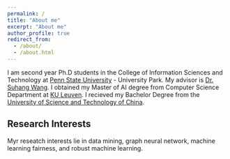 ```yaml
---	
permalink: /	
title: "About me"	
excerpt: "About me"	
author_profile: true	
redirect_from: 	
  - /about/	
  - /about.html	
---
```

I am second year Ph.D students in the College of Information Sciences and Technology at [Penn State University](https://www.psu.edu/) - University Park. My advisor is [Dr. Suhang Wang](https://suhangwang.ist.psu.edu/). I obtained my Master of AI degree from Computer Science Department at [KU Leuven](https://www.kuleuven.be/english/). I recieved my Bachelor Degree from the [University of Science and Technology of China](https://www.ustc.edu.cn/).

## Research Interests
Myr reseatch interests lie in data mining, graph neural network, machine learning fairness, and robust machine learning.
